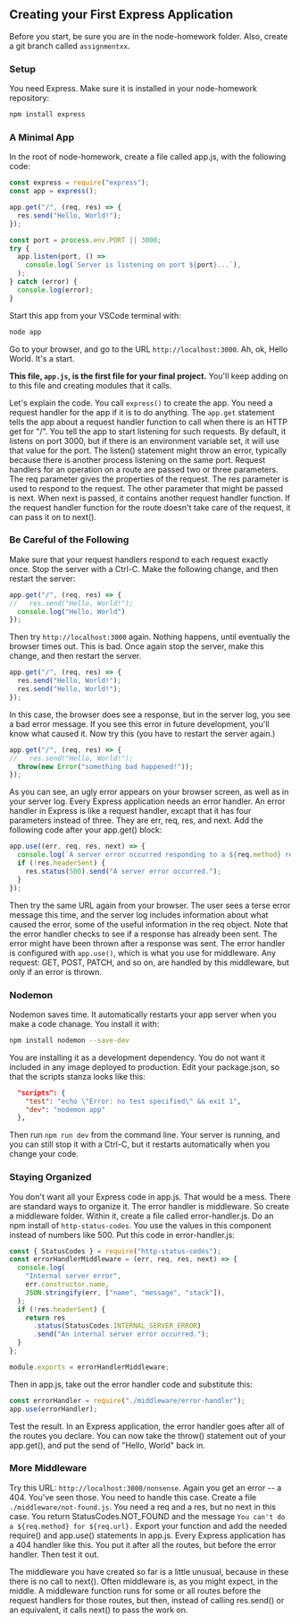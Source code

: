 ## **Creating your First Express Application**

Before you start, be sure you are in the node-homework folder. Also, create a git branch called `assignmentxx`.

### **Setup**

You need Express.  Make sure it is installed in your node-homework repository:

```bash
npm install express
```

### **A Minimal App**

In the root of node-homework, create a file called app.js, with the following code:

```js
const express = require("express");
const app = express();

app.get("/", (req, res) => {
  res.send("Hello, World!");
});

const port = process.env.PORT || 3000;
try {
  app.listen(port, () =>
    console.log(`Server is listening on port ${port}...`),
  );
} catch (error) {
  console.log(error);
}
```

Start this app from your VSCode terminal with:

```bash
node app
```

Go to your browser, and go to the URL `http://localhost:3000`.  Ah, ok, Hello World.  It's a start.  

**This file, `app.js`, is the first file for your final project.**  You'll keep adding on to this file and creating modules that it calls.

Let's explain the code.  You call `express()` to create the app.  You need a request handler for the app if it is to do anything. The `app.get` statement tells the app about a request handler function to call when there is an HTTP get for "/".  You tell the app to start listening for such requests.  By default, it listens on port 3000, but if there is an environment variable set, it will use that value for the port.  The listen() statement might throw an error, typically because there is another process listening on the same port.  Request handlers for an operation on a route are passed two or three parameters.  The req parameter gives the properties of the request.  The res parameter is used to respond to the request.  The other parameter that might be passed is next.  When next is passed, it contains another request handler function.  If the request handler function for the route doesn't take care of the request, it can pass it on to next().

### **Be Careful of the Following**

Make sure that your request handlers respond to each request exactly once.  Stop the server with a Ctrl-C.  Make the following change, and then restart the server:

```js
app.get("/", (req, res) => {
//   res.send("Hello, World!");
  console.log("Hello, World")
});
```

Then try `http://localhost:3000` again.  Nothing happens, until eventually the browser times out.  This is bad.  Once again stop the server, make this change, and then restart the server.

```js
app.get("/", (req, res) => {
  res.send("Hello, World!");
  res.send("Hello, World!");
});
```

In this case, the browser does see a response, but in the server log, you see a bad error message.  If you see this error in future development, you'll know what caused it.  Now try this (you have to restart the server again.)

```js
app.get("/", (req, res) => {
//   res.send("Hello, World!");
  throw(new Error("something bad happened!"));
});
```

As you can see, an ugly error appears on your browser screen, as well as in your server log.  Every Express application needs an error handler.  An error handler in Express is like a request handler, excapt that it has four parameters instead of three.  They are err, req, res, and next.  Add the following code after your app.get() block:

```js
app.use((err, req, res, next) => {
  console.log(`A server error occurred responding to a ${req.method} request for ${req.url}.`, err.name, err.message, err.stack);
  if (!res.headerSent) {
    res.status(500).send("A server error occurred.");
  }
});
```

Then try the same URL again from your browser.  The user sees a terse error message this time, and the server log includes information about what caused the error, some of the useful information in the req object.  Note that the error handler checks to see if a response has already been sent.  The error might have been thrown after a response was sent.  The error handler is configured with `app.use()`, which is what you use for middleware.  Any request: GET, POST, PATCH, and so on, are handled by this middleware, but only if an error is thrown.

### **Nodemon**

Nodemon saves time.  It automatically restarts your app server when you make a code chanage.  You install it with:

```bash
npm install nodemon --save-dev
```

You are installing it as a development dependency.  You do not want it included in any image deployed to production.  Edit your package.json, so that the scripts stanza looks like this:

```json
  "scripts": {
    "test": "echo \"Error: no test specified\" && exit 1",
    "dev": "nodemon app"
  },
```

Then run `npm run dev` from the command line.  Your server is running, and you can still stop it with a Ctrl-C, but it restarts automatically when you change your code.

### **Staying Organized**

You don't want all your Express code in app.js.  That would be a mess.  There are standard ways to organize it.  The error handler is middleware.  So create a middleware folder.  Within it, create a file called error-handler.js.  Do an npm install of `http-status-codes`.  You use the values in this component instead of numbers like 500.  Put this code in error-handler.js:

```js
const { StatusCodes } = require("http-status-codes");
const errorHandlerMiddleware = (err, req, res, next) => {
  console.log(
    "Internal server error",
    err.constructor.name,
    JSON.stringify(err, ["name", "message", "stack"]),
  );
  if (!res.headerSent) {
    return res
      .status(StatusCodes.INTERNAL_SERVER_ERROR)
      .send("An internal server error occurred.");
  }
};

module.exports = errorHandlerMiddleware;
```

Then in app.js, take out the error handler code and substitute this:

```js
const errorHandler = require("./middleware/error-handler");
app.use(errorHandler);
```

Test the result.  In an Express application, the error handler goes after all of the routes you declare.  You can now take the throw() statement out of your app.get(), and put the send of "Hello, World" back in.

### **More Middleware**

Try this URL: `http://localhost:3000/nonsense`.  Again you get an error -- a 404. You've seen those.  You need to handle this case.  Create a file `./middleware/not-found.js`.  You need a req and a res, but no next in this case.  You return StatusCodes.NOT_FOUND and the message `You can't do a ${req.method} for ${req.url}.`  Export your function and add the needed require() and app.use() statements in app.js.  Every Express application has a 404 handler like this.  You put it after all the routes, but before the error handler.  Then test it out.

The middleware you have created so far is a little unusual, because in these there is no call to next().  Often middleware is, as you might expect, in the middle.  A middleware function runs for some or all routes before the request handlers for those routes, but then, instead of calling res.send() or an equivalent, it calls next() to pass the work on.

